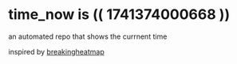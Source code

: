 # time_now is (( 1741374000668 ))

an automated repo that shows the currnent time

inspired by [breakingheatmap](https://github.com/breakingheatmap/breakingheatmap)